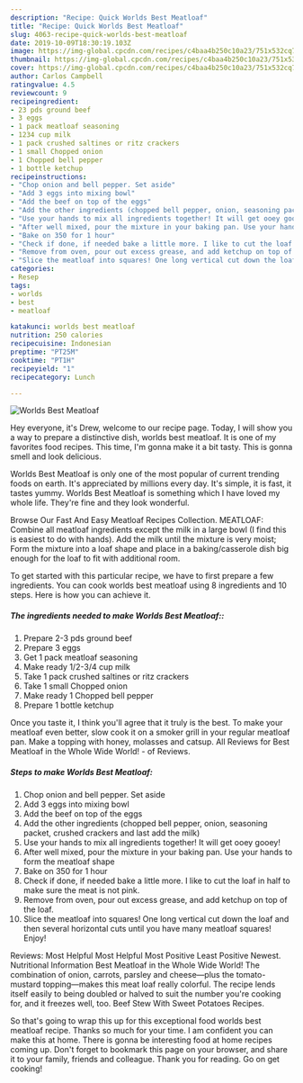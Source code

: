 ```yaml
---
description: "Recipe: Quick Worlds Best Meatloaf"
title: "Recipe: Quick Worlds Best Meatloaf"
slug: 4063-recipe-quick-worlds-best-meatloaf
date: 2019-10-09T18:30:19.103Z
image: https://img-global.cpcdn.com/recipes/c4baa4b250c10a23/751x532cq70/worlds-best-meatloaf-recipe-main-photo.jpg
thumbnail: https://img-global.cpcdn.com/recipes/c4baa4b250c10a23/751x532cq70/worlds-best-meatloaf-recipe-main-photo.jpg
cover: https://img-global.cpcdn.com/recipes/c4baa4b250c10a23/751x532cq70/worlds-best-meatloaf-recipe-main-photo.jpg
author: Carlos Campbell
ratingvalue: 4.5
reviewcount: 9
recipeingredient:
- 23 pds ground beef
- 3 eggs
- 1 pack meatloaf seasoning
- 1234 cup milk
- 1 pack crushed saltines or ritz crackers
- 1 small Chopped onion
- 1 Chopped bell pepper
- 1 bottle ketchup
recipeinstructions:
- "Chop onion and bell pepper. Set aside"
- "Add 3 eggs into mixing bowl"
- "Add the beef on top of the eggs"
- "Add the other ingredients (chopped bell pepper, onion, seasoning packet, crushed crackers and last add the milk)"
- "Use your hands to mix all ingredients together! It will get ooey gooey!"
- "After well mixed, pour the mixture in your baking pan. Use your hands to form the meatloaf shape"
- "Bake on 350 for 1 hour"
- "Check if done, if needed bake a little more. I like to cut the loaf in half to make sure the meat is not pink."
- "Remove from oven, pour out excess grease, and add ketchup on top of the loaf."
- "Slice the meatloaf into squares! One long vertical cut down the loaf and then several horizontal cuts until you have many meatloaf squares! Enjoy!"
categories:
- Resep
tags:
- worlds
- best
- meatloaf

katakunci: worlds best meatloaf
nutrition: 250 calories
recipecuisine: Indonesian
preptime: "PT25M"
cooktime: "PT1H"
recipeyield: "1"
recipecategory: Lunch

---
```



![Worlds Best Meatloaf](https://img-global.cpcdn.com/recipes/c4baa4b250c10a23/751x532cq70/worlds-best-meatloaf-recipe-main-photo.jpg)

Hey everyone, it's Drew, welcome to our recipe page. Today, I will show you a way to prepare a distinctive dish, worlds best meatloaf. It is one of my favorites food recipes. This time, I'm gonna make it a bit tasty. This is gonna smell and look delicious.

Worlds Best Meatloaf is only one of the most popular of current trending foods on earth. It's appreciated by millions every day. It's simple, it is fast, it tastes yummy. Worlds Best Meatloaf is something which I have loved my whole life. They're fine and they look wonderful.

Browse Our Fast And Easy Meatloaf Recipes Collection. MEATLOAF: Combine all meatloaf ingredients except the milk in a large bowl (I find this is easiest to do with hands). Add the milk until the mixture is very moist; Form the mixture into a loaf shape and place in a baking/casserole dish big enough for the loaf to fit with additional room.


To get started with this particular recipe, we have to first prepare a few ingredients. You can cook worlds best meatloaf using 8 ingredients and 10 steps. Here is how you can achieve it.

##### The ingredients needed to make Worlds Best Meatloaf::

1. Prepare 2-3 pds ground beef
1. Prepare 3 eggs
1. Get 1 pack meatloaf seasoning
1. Make ready 1/2-3/4 cup milk
1. Take 1 pack crushed saltines or ritz crackers
1. Take 1 small Chopped onion
1. Make ready 1 Chopped bell pepper
1. Prepare 1 bottle ketchup


Once you taste it, I think you&#39;ll agree that it truly is the best. To make your meatloaf even better, slow cook it on a smoker grill in your regular meatloaf pan. Make a topping with honey, molasses and catsup. All Reviews for Best Meatloaf in the Whole Wide World! - of Reviews. 

##### Steps to make Worlds Best Meatloaf:

1. Chop onion and bell pepper. Set aside
1. Add 3 eggs into mixing bowl
1. Add the beef on top of the eggs
1. Add the other ingredients (chopped bell pepper, onion, seasoning packet, crushed crackers and last add the milk)
1. Use your hands to mix all ingredients together! It will get ooey gooey!
1. After well mixed, pour the mixture in your baking pan. Use your hands to form the meatloaf shape
1. Bake on 350 for 1 hour
1. Check if done, if needed bake a little more. I like to cut the loaf in half to make sure the meat is not pink.
1. Remove from oven, pour out excess grease, and add ketchup on top of the loaf.
1. Slice the meatloaf into squares! One long vertical cut down the loaf and then several horizontal cuts until you have many meatloaf squares! Enjoy!


Reviews: Most Helpful Most Helpful Most Positive Least Positive Newest. Nutritional Information Best Meatloaf in the Whole Wide World! The combination of onion, carrots, parsley and cheese—plus the tomato-mustard topping—makes this meat loaf really colorful. The recipe lends itself easily to being doubled or halved to suit the number you&#39;re cooking for, and it freezes well, too. Beef Stew With Sweet Potatoes Recipes. 

So that's going to wrap this up for this exceptional food worlds best meatloaf recipe. Thanks so much for your time. I am confident you can make this at home. There is gonna be interesting food at home recipes coming up. Don't forget to bookmark this page on your browser, and share it to your family, friends and colleague. Thank you for reading. Go on get cooking!
